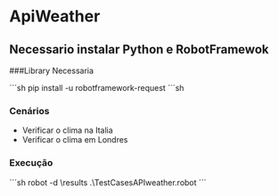 # ApiWeather
 
 
 
 ## Necessario instalar Python e RobotFramewok
 
 
###Library Necessaria

´´´sh
pip install -u robotframework-request
´´´sh
 
 ### Cenários
 
 - Verificar o clima na Italia
 - Verificar o clima em Londres
 
 
 
### Execução
´´´sh
robot -d \results .\TestCasesAPIweather.robot
´´´
